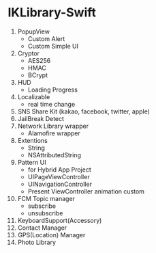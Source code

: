 # IKLibrary-Swift

1. PopupView
    - Custom Alert
    - Custom Simple UI
2. Cryptor
    - AES256
    - HMAC
    - BCrypt
3. HUD
    - Loading Progress
4. Localizable
    - real time change
5. SNS Share Kit (kakao, facebook, twitter, apple)
6. JailBreak Detect
7. Network Library wrapper
    - Alamofire wrapper
8. Extentions
    - String
    - NSAttributedString
9. Pattern UI
    - for Hybrid App Project
    - UIPageViewController
    - UINavigationController
    - Present ViewController animation custom
10. FCM Topic manager
    - subscribe
    - unsubscribe
11. KeyboardSupport(Accessory)
12. Contact Manager
13. GPS(Location) Manager
14. Photo Library
